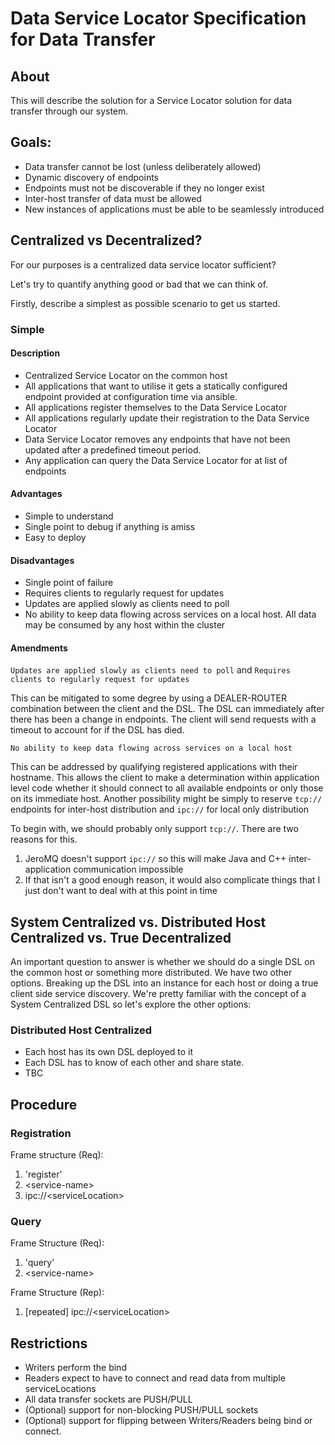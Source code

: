 # Data Service Locator Specification for Data Transfer

## About

This will describe the solution for a Service Locator solution for data transfer through our system.

## Goals:

* Data transfer cannot be lost (unless deliberately allowed)
* Dynamic discovery of endpoints
* Endpoints must not be discoverable if they no longer exist
* Inter-host transfer of data must be allowed
* New instances of applications must be able to be seamlessly introduced

## Centralized vs Decentralized?

For our purposes is a centralized data service locator sufficient?

Let's try to quantify anything good or bad that we can think of.

Firstly, describe a simplest as possible scenario to get us started.

### Simple

#### Description

* Centralized Service Locator on the common host
* All applications that want to utilise it gets a statically configured endpoint provided at configuration time via
  ansible.
* All applications register themselves to the Data Service Locator
* All applications regularly update their registration to the Data Service Locator
* Data Service Locator removes any endpoints that have not been updated after a predefined timeout period.
* Any application can query the Data Service Locator for at list of endpoints

#### Advantages

* Simple to understand
* Single point to debug if anything is amiss
* Easy to deploy

#### Disadvantages

* Single point of failure
* Requires clients to regularly request for updates
* Updates are applied slowly as clients need to poll
* No ability to keep data flowing across services on a local host. All data may be consumed by any host within the
  cluster

#### Amendments

``Updates are applied slowly as clients need to poll`` and ``Requires clients to regularly request for updates``

This can be mitigated to some degree by using a DEALER-ROUTER combination between the client and the DSL. The DSL can
immediately after there has been a change in endpoints. The client will send requests with a timeout to account for if
the DSL has died.

``No ability to keep data flowing across services on a local host``

This can be addressed by qualifying registered applications with their hostname. This allows the client to make a
determination within application level code whether it should connect to all available endpoints or only those on its
immediate host. Another possibility might be simply to reserve ```tcp://``` endpoints for inter-host distribution
and ```ipc://``` for local only distribution

To begin with, we should probably only support ```tcp://```. There are two reasons for this.

1. JeroMQ doesn't support ```ipc://``` so this will make Java and C++ inter-application communication impossible
2. If that isn't a good enough reason, it would also complicate things that I just don't want to deal with at this point
   in time

## System Centralized vs. Distributed Host Centralized vs. True Decentralized

An important question to answer is whether we should do a single DSL on the common host or something more distributed.
We have two other options. Breaking up the DSL into an instance for each host or doing a true client side service
discovery. We're pretty familiar with the concept of a System Centralized DSL so let's explore the other options:

### Distributed Host Centralized

* Each host has its own DSL deployed to it
* Each DSL has to know of each other and share state.
* TBC

## Procedure

### Registration

Frame structure (Req):

1. 'register'
2. \<service-name\>
3. ipc://\<serviceLocation\>

### Query

Frame Structure (Req):

1. 'query'
2. \<service-name\>

Frame Structure (Rep):

1. \[repeated\] ipc://\<serviceLocation\>

## Restrictions

* Writers perform the bind
* Readers expect to have to connect and read data from multiple serviceLocations
* All data transfer sockets are PUSH/PULL
* (Optional) support for non-blocking PUSH/PULL sockets
* (Optional) support for flipping between Writers/Readers being bind or connect. 

